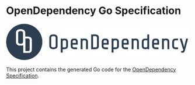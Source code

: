 # OpenDependency Go Specification

![OpenDependency Logo](./img/opendependency-logo-full.png)

This project contains the generated Go code for the [OpenDependency Specification](https://github.com/opendependency/spec).